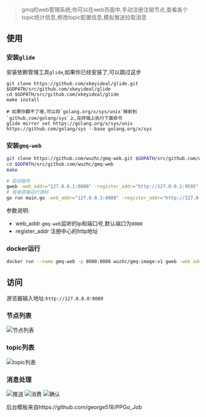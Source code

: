 > gmq的web管理系统;你可以在web页面中,手动注册注销节点,查看各个topic统计信息,修改topic配置信息,模拟推送拉取消息

## 使用
### 安装`glide`
安装依赖管理工具`glide`,如果你已经安装了,可以跳过这步
```
git clone https://github.com/xkeyideal/glide.git $GOPATH/src/github.com/xkeyideal/glide
cd $GOPATH/src/github.com/xkeyideal/glide
make install

# 如果你翻不了墙,可以将`golang.org/x/sys/unix`映射到`github.com/golang/sys`上,在终端上执行下面命令
glide mirror set https://golang.org/x/sys/unix https://github.com/golang/sys --base golang.org/x/sys
```

### 安装`gmq-web`
```bash
git clone https://github.com/wuzhc/gmq-web.git $GOPATH/src/github.com/wuzhc/gmq-web
cd $GOPATH/src/github.com/wuzhc/gmq-web
make

# 启动服务
gweb -web_addr="127.0.0.1:8080" -register_addr="http://127.0.0.1:9595"
# 或者直接运行源码
go run main.go -web_addr="127.0.0.1:8080" -register_addr="http://127.0.0.1:9595"
```
参数说明:
- web_addr `gmq-web`监听的ip和端口号,默认端口为`8080`
- register_addr 注册中心的http地址

### docker运行
```bash
docker run --name gmq-web -p 8080:8080 wuzhc/gmq-image:v1 gweb -web_addr="127.0.0.1:8080" -register_addr="http://127.0.0.1:9595"
```

## 访问
游览器输入地址:`http://127.0.0.0:8080`
### 节点列表
![节点列表](https://gitee.com/wuzhc123/zcnote/raw/master/images/gmq/gmq-web%E8%8A%82%E7%82%B9%E5%88%97%E8%A1%A8.png)
### topic列表
![topic列表](https://gitee.com/wuzhc123/zcnote/raw/master/images/gmq/gmq-web%E4%B8%BB%E9%A2%98%E5%88%97%E8%A1%A8.png)
### 消息处理
![推送](https://gitee.com/wuzhc123/zcnote/raw/master/images/gmq/gmq-web%E6%B6%88%E6%81%AF%E6%8E%A8%E9%80%81.png)
![消费](https://gitee.com/wuzhc123/zcnote/raw/master/images/gmq/gmq-web%E6%B6%88%E6%81%AF%E6%B6%88%E8%B4%B9.png)
![确认](https://gitee.com/wuzhc123/zcnote/raw/master/images/gmq/gmq-web%E6%B6%88%E6%81%AF%E7%A1%AE%E8%AE%A4.png)

后台模板来自https://github.com/george518/PPGo_Job